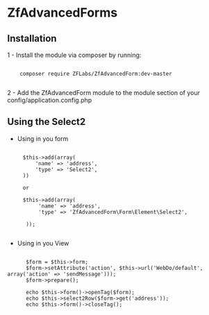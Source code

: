 ZfAdvancedForms
================

Installation
---------------

1 - Install the module via composer by running:

```

    composer require ZFLabs/ZfAdvancedForm:dev-master
    
 ````

2 - Add the ZfAdvancedForm module to the module section of your config/application.config.php

Using the Select2
---------------------

- Using in you form

```
 
     $this->add(array(
         'name' => 'address',
         'type' => 'Select2',
     ))

     or
     
     $this->add(array(
          'name' => 'address',
          'type' => 'ZfAdvancedForm\Form\Element\Select2',

      ));
      
 ````
 
 - Using in you View

```

      $form = $this->form;
      $form->setAttribute('action', $this->url('WebDo/default', array('action' => 'sendMessage')));
      $form->prepare();
      
      echo $this->form()->openTag($form);
      echo $this->select2Row($form->get('address'));
      echo $this->form()->closeTag();

````

